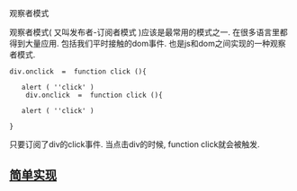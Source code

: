 观察者模式

观察者模式( 又叫发布者-订阅者模式 )应该是最常用的模式之一. 在很多语言里都得到大量应用. 包括我们平时接触的dom事件. 也是js和dom之间实现的一种观察者模式.

```
div.onclick  =  function click (){

   alert ( ''click' )
    div.onclick  =  function click (){
 
   alert ( ''click' )
 
}
```

只要订阅了div的click事件. 当点击div的时候, function click就会被触发.

## [简单实现](简单实现.md) 

